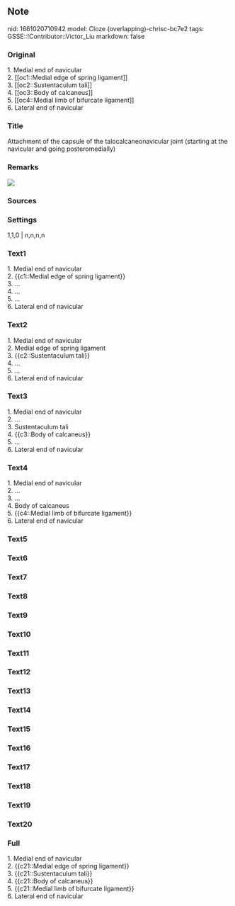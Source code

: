 ## Note
nid: 1661020710942
model: Cloze (overlapping)-chrisc-bc7e2
tags: GSSE::!Contributor::Victor_Liu
markdown: false

### Original
<div>
  1. Medial end of navicular
</div>
<div>
  2. [[oc1::Medial edge of spring ligament]]
</div>
<div>
  3. [[oc2::Sustentaculum tali]]
</div>
<div>
  4. [[oc3::Body of calcaneus]]
</div>
<div>
  5. [[oc4::Medial limb of bifurcate ligament]]
</div>
<div>
  6. Lateral end of navicular
</div>

### Title
Attachment of the capsule of the talocalcaneonavicular joint (starting at the navicular and going posteromedially)

### Remarks
<img src="paste-59f1a5181334b970689ff6928cd746080d9224ad.jpg">

### Sources


### Settings
1,1,0 | n,n,n,n

### Text1
<div>
  1. Medial end of navicular
</div>
<div>
  2. {{c1::Medial edge of spring ligament}}
</div>
<div>
  3. ...
</div>
<div>
  4. ...
</div>
<div>
  5. ...
</div>
<div>
  6. Lateral end of navicular
</div>

### Text2
<div>
  1. Medial end of navicular
</div>
<div>
  2. Medial edge of spring ligament
</div>
<div>
  3. {{c2::Sustentaculum tali}}
</div>
<div>
  4. ...
</div>
<div>
  5. ...
</div>
<div>
  6. Lateral end of navicular
</div>

### Text3
<div>
  1. Medial end of navicular
</div>
<div>
  2. ...
</div>
<div>
  3. Sustentaculum tali
</div>
<div>
  4. {{c3::Body of calcaneus}}
</div>
<div>
  5. ...
</div>
<div>
  6. Lateral end of navicular
</div>

### Text4
<div>
  1. Medial end of navicular
</div>
<div>
  2. ...
</div>
<div>
  3. ...
</div>
<div>
  4. Body of calcaneus
</div>
<div>
  5. {{c4::Medial limb of bifurcate ligament}}
</div>
<div>
  6. Lateral end of navicular
</div>

### Text5


### Text6


### Text7


### Text8


### Text9


### Text10


### Text11


### Text12


### Text13


### Text14


### Text15


### Text16


### Text17


### Text18


### Text19


### Text20


### Full
<div>
  1. Medial end of navicular
</div>
<div>
  2. {{c21::Medial edge of spring ligament}}
</div>
<div>
  3. {{c21::Sustentaculum tali}}
</div>
<div>
  4. {{c21::Body of calcaneus}}
</div>
<div>
  5. {{c21::Medial limb of bifurcate ligament}}
</div>
<div>
  6. Lateral end of navicular
</div>
